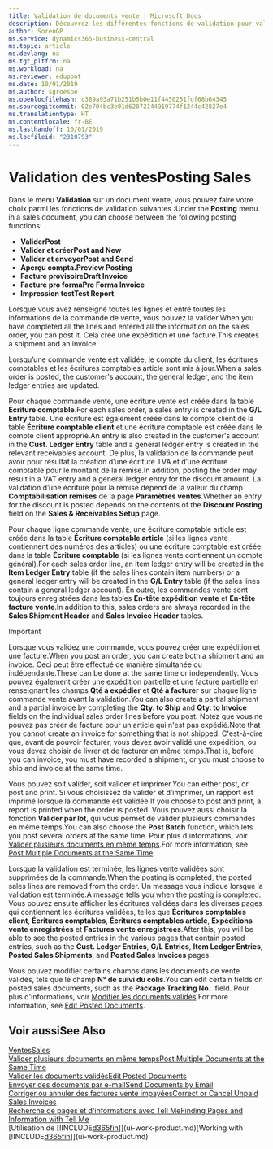 ```yaml
---
title: Validation de documents vente | Microsoft Docs
description: Découvrez les différentes fonctions de validation pour valider les documents vente et comment mettre à jour les documents validés.
author: SorenGP
ms.service: dynamics365-business-central
ms.topic: article
ms.devlang: na
ms.tgt_pltfrm: na
ms.workload: na
ms.reviewer: edupont
ms.date: 10/01/2019
ms.author: sgroespe
ms.openlocfilehash: c389a93a71b251b5b0e11f4450251fdf68b64345
ms.sourcegitcommit: 02e704bc3e01d62072144919774f1244c42827e4
ms.translationtype: HT
ms.contentlocale: fr-BE
ms.lasthandoff: 10/01/2019
ms.locfileid: "2310793"
---
```

# <a name="posting-sales"></a><span data-ttu-id="ba9ed-103">Validation des ventes</span><span class="sxs-lookup"><span data-stu-id="ba9ed-103">Posting Sales</span></span>
<span data-ttu-id="ba9ed-104">Dans le menu **Validation** sur un document vente, vous pouvez faire votre choix parmi les fonctions de validation suivantes :</span><span class="sxs-lookup"><span data-stu-id="ba9ed-104">Under the **Posting** menu in a sales document, you can choose between the following posting functions:</span></span>

* <span data-ttu-id="ba9ed-105">**Valider**</span><span class="sxs-lookup"><span data-stu-id="ba9ed-105">**Post**</span></span>
* <span data-ttu-id="ba9ed-106">**Valider et créer**</span><span class="sxs-lookup"><span data-stu-id="ba9ed-106">**Post and New**</span></span>
* <span data-ttu-id="ba9ed-107">**Valider et envoyer**</span><span class="sxs-lookup"><span data-stu-id="ba9ed-107">**Post and Send**</span></span>
* <span data-ttu-id="ba9ed-108">**Aperçu compta.**</span><span class="sxs-lookup"><span data-stu-id="ba9ed-108">**Preview Posting**</span></span>
* <span data-ttu-id="ba9ed-109">**Facture provisoire**</span><span class="sxs-lookup"><span data-stu-id="ba9ed-109">**Draft Invoice**</span></span>
* <span data-ttu-id="ba9ed-110">**Facture pro forma**</span><span class="sxs-lookup"><span data-stu-id="ba9ed-110">**Pro Forma Invoice**</span></span>
* <span data-ttu-id="ba9ed-111">**Impression test**</span><span class="sxs-lookup"><span data-stu-id="ba9ed-111">**Test Report**</span></span>

<span data-ttu-id="ba9ed-112">Lorsque vous avez renseigné toutes les lignes et entré toutes les informations de la commande de vente, vous pouvez la valider.</span><span class="sxs-lookup"><span data-stu-id="ba9ed-112">When you have completed all the lines and entered all the information on the sales order, you can post it.</span></span> <span data-ttu-id="ba9ed-113">Cela crée une expédition et une facture.</span><span class="sxs-lookup"><span data-stu-id="ba9ed-113">This creates a shipment and an invoice.</span></span>

<span data-ttu-id="ba9ed-114">Lorsqu’une commande vente est validée, le compte du client, les écritures comptables et les écritures comptables article sont mis à jour.</span><span class="sxs-lookup"><span data-stu-id="ba9ed-114">When a sales order is posted, the customer's account, the general ledger, and the item ledger entries are updated.</span></span>

<span data-ttu-id="ba9ed-115">Pour chaque commande vente, une écriture vente est créée dans la table **Écriture comptable**.</span><span class="sxs-lookup"><span data-stu-id="ba9ed-115">For each sales order, a sales entry is created in the **G/L Entry** table.</span></span> <span data-ttu-id="ba9ed-116">Une écriture est également créée dans le compte client de la table **Écriture comptable client** et une écriture comptable est créée dans le compte client approprié.</span><span class="sxs-lookup"><span data-stu-id="ba9ed-116">An entry is also created in the customer's account in the **Cust. Ledger Entry** table and a general ledger entry is created in the relevant receivables account.</span></span> <span data-ttu-id="ba9ed-117">De plus, la validation de la commande peut avoir pour résultat la création d’une écriture TVA et d’une écriture comptable pour le montant de la remise.</span><span class="sxs-lookup"><span data-stu-id="ba9ed-117">In addition, posting the order may result in a VAT entry and a general ledger entry for the discount amount.</span></span> <span data-ttu-id="ba9ed-118">La validation d’une écriture pour la remise dépend de la valeur du champ **Comptabilisation remises** de la page **Paramètres ventes**.</span><span class="sxs-lookup"><span data-stu-id="ba9ed-118">Whether an entry for the discount is posted depends on the contents of the **Discount Posting** field on the **Sales & Receivables Setup** page.</span></span>

<span data-ttu-id="ba9ed-119">Pour chaque ligne commande vente, une écriture comptable article est créée dans la table **Écriture comptable article** (si les lignes vente contiennent des numéros des articles) ou une écriture comptable est créée dans la table **Écriture comptable** (si les lignes vente contiennent un compte général).</span><span class="sxs-lookup"><span data-stu-id="ba9ed-119">For each sales order line, an item ledger entry will be created in the **Item Ledger Entry** table (if the sales lines contain item numbers) or a general ledger entry will be created in the **G/L Entry** table (if the sales lines contain a general ledger account).</span></span> <span data-ttu-id="ba9ed-120">En outre, les commandes vente sont toujours enregistrées dans les tables **En-tête expédition vente** et **En-tête facture vente**.</span><span class="sxs-lookup"><span data-stu-id="ba9ed-120">In addition to this, sales orders are always recorded in the **Sales Shipment Header** and **Sales Invoice Header** tables.</span></span>

> [!IMPORTANT]  
>   <span data-ttu-id="ba9ed-121">Lorsque vous validez une commande, vous pouvez créer une expédition et une facture.</span><span class="sxs-lookup"><span data-stu-id="ba9ed-121">When you post an order, you can create both a shipment and an invoice.</span></span> <span data-ttu-id="ba9ed-122">Ceci peut être effectué de manière simultanée ou indépendante.</span><span class="sxs-lookup"><span data-stu-id="ba9ed-122">These can be done at the same time or independently.</span></span> <span data-ttu-id="ba9ed-123">Vous pouvez également créer une expédition partielle et une facture partielle en renseignant les champs **Qté à expédier** et **Qté à facturer** sur chaque ligne commande vente avant la validation.</span><span class="sxs-lookup"><span data-stu-id="ba9ed-123">You can also create a partial shipment and a partial invoice by completing the **Qty. to Ship** and **Qty. to Invoice** fields on the individual sales order lines before you post.</span></span> <span data-ttu-id="ba9ed-124">Notez que vous ne pouvez pas créer de facture pour un article qui n'est pas expédié.</span><span class="sxs-lookup"><span data-stu-id="ba9ed-124">Note that you cannot create an invoice for something that is not shipped.</span></span> <span data-ttu-id="ba9ed-125">C'est-à-dire que, avant de pouvoir facturer, vous devez avoir validé une expédition, ou vous devez choisir de livrer et de facturer en même temps.</span><span class="sxs-lookup"><span data-stu-id="ba9ed-125">That is, before you can invoice, you must have recorded a shipment, or you must choose to ship and invoice at the same time.</span></span>

<span data-ttu-id="ba9ed-126">Vous pouvez soit valider, soit valider et imprimer.</span><span class="sxs-lookup"><span data-stu-id="ba9ed-126">You can either post, or post and print.</span></span> <span data-ttu-id="ba9ed-127">Si vous choisissez de valider et d’imprimer, un rapport est imprimé lorsque la commande est validée.</span><span class="sxs-lookup"><span data-stu-id="ba9ed-127">If you choose to post and print, a report is printed when the order is posted.</span></span> <span data-ttu-id="ba9ed-128">Vous pouvez aussi choisir la fonction **Valider par lot**, qui vous permet de valider plusieurs commandes en même temps.</span><span class="sxs-lookup"><span data-stu-id="ba9ed-128">You can also choose the **Post Batch** function, which lets you post several orders at the same time.</span></span> <span data-ttu-id="ba9ed-129">Pour plus d'informations, voir [Valider plusieurs documents en même temps](ui-batch-posting.md).</span><span class="sxs-lookup"><span data-stu-id="ba9ed-129">For more information, see [Post Multiple Documents at the Same Time](ui-batch-posting.md).</span></span>

<span data-ttu-id="ba9ed-130">Lorsque la validation est terminée, les lignes vente validées sont supprimées de la commande.</span><span class="sxs-lookup"><span data-stu-id="ba9ed-130">When the posting is completed, the posted sales lines are removed from the order.</span></span> <span data-ttu-id="ba9ed-131">Un message vous indique lorsque la validation est terminée.</span><span class="sxs-lookup"><span data-stu-id="ba9ed-131">A message tells you when the posting is completed.</span></span> <span data-ttu-id="ba9ed-132">Vous pouvez ensuite afficher les écritures validées dans les diverses pages qui contiennent les écritures validées, telles que **Écritures comptables client**, **Écritures comptables**, **Écritures comptables article**, **Expéditions vente enregistrées** et **Factures vente enregistrées**.</span><span class="sxs-lookup"><span data-stu-id="ba9ed-132">After this, you will be able to see the posted entries in the various pages that contain posted entries, such as the **Cust. Ledger Entries**, **G/L Entries**, **Item Ledger Entries**, **Posted Sales Shipments**, and **Posted Sales Invoices** pages.</span></span>  

<span data-ttu-id="ba9ed-133">Vous pouvez modifier certains champs dans les documents de vente validés, tels que le champ **N° de suivi du colis**.</span><span class="sxs-lookup"><span data-stu-id="ba9ed-133">You can edit certain fields on posted sales documents, such as the **Package Tracking No.**</span></span> <span data-ttu-id="ba9ed-134">.</span><span class="sxs-lookup"><span data-stu-id="ba9ed-134">field.</span></span> <span data-ttu-id="ba9ed-135">Pour plus d'informations, voir [Modifier les documents validés](across-edit-posted-document.md).</span><span class="sxs-lookup"><span data-stu-id="ba9ed-135">For more information, see [Edit Posted Documents](across-edit-posted-document.md).</span></span>

## <a name="see-also"></a><span data-ttu-id="ba9ed-136">Voir aussi</span><span class="sxs-lookup"><span data-stu-id="ba9ed-136">See Also</span></span>
[<span data-ttu-id="ba9ed-137">Ventes</span><span class="sxs-lookup"><span data-stu-id="ba9ed-137">Sales</span></span>](sales-manage-sales.md)  
[<span data-ttu-id="ba9ed-138">Valider plusieurs documents en même temps</span><span class="sxs-lookup"><span data-stu-id="ba9ed-138">Post Multiple Documents at the Same Time</span></span>](ui-batch-posting.md)  
[<span data-ttu-id="ba9ed-139">Valider les documents validés</span><span class="sxs-lookup"><span data-stu-id="ba9ed-139">Edit Posted Documents</span></span>](across-edit-posted-document.md)  
[<span data-ttu-id="ba9ed-140">Envoyer des documents par e-mail</span><span class="sxs-lookup"><span data-stu-id="ba9ed-140">Send Documents by Email</span></span>](ui-how-send-documents-email.md)  
[<span data-ttu-id="ba9ed-141">Corriger ou annuler des factures vente impayées</span><span class="sxs-lookup"><span data-stu-id="ba9ed-141">Correct or Cancel Unpaid Sales Invoices</span></span>](sales-how-correct-cancel-sales-invoice.md)  
[<span data-ttu-id="ba9ed-142">Recherche de pages et d'informations avec Tell Me</span><span class="sxs-lookup"><span data-stu-id="ba9ed-142">Finding Pages and Information with Tell Me</span></span>](ui-search.md)  
<span data-ttu-id="ba9ed-143">[Utilisation de [!INCLUDE[d365fin](includes/d365fin_md.md)]](ui-work-product.md)</span><span class="sxs-lookup"><span data-stu-id="ba9ed-143">[Working with [!INCLUDE[d365fin](includes/d365fin_md.md)]](ui-work-product.md)</span></span>
